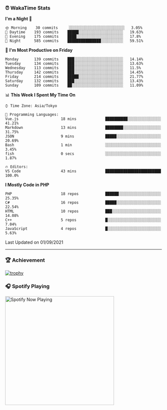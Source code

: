 ### ⏰ WakaTime Stats


<!--START_SECTION:waka-->
**I'm a Night 🦉** 

```text
🌞 Morning    30 commits     ░░░░░░░░░░░░░░░░░░░░░░░░░   3.05% 
🌆 Daytime    193 commits    █████░░░░░░░░░░░░░░░░░░░░   19.63% 
🌃 Evening    175 commits    ████░░░░░░░░░░░░░░░░░░░░░   17.8% 
🌙 Night      585 commits    ███████████████░░░░░░░░░░   59.51%

```
📅 **I'm Most Productive on Friday** 

```text
Monday       139 commits    ███░░░░░░░░░░░░░░░░░░░░░░   14.14% 
Tuesday      134 commits    ███░░░░░░░░░░░░░░░░░░░░░░   13.63% 
Wednesday    113 commits    ███░░░░░░░░░░░░░░░░░░░░░░   11.5% 
Thursday     142 commits    ███░░░░░░░░░░░░░░░░░░░░░░   14.45% 
Friday       214 commits    █████░░░░░░░░░░░░░░░░░░░░   21.77% 
Saturday     132 commits    ███░░░░░░░░░░░░░░░░░░░░░░   13.43% 
Sunday       109 commits    ██░░░░░░░░░░░░░░░░░░░░░░░   11.09%

```


📊 **This Week I Spent My Time On** 

```text
⌚︎ Time Zone: Asia/Tokyo

💬 Programming Languages: 
Vue.js                   18 mins             ██████████░░░░░░░░░░░░░░░   41.21% 
Markdown                 13 mins             ████████░░░░░░░░░░░░░░░░░   31.75% 
JSON                     9 mins              █████░░░░░░░░░░░░░░░░░░░░   20.69% 
Bash                     1 min               ░░░░░░░░░░░░░░░░░░░░░░░░░   3.45% 
fish                     0 secs              ░░░░░░░░░░░░░░░░░░░░░░░░░   1.87%

🔥 Editors: 
VS Code                  43 mins             █████████████████████████   100.0%

```

**I Mostly Code in PHP** 

```text
PHP                      18 repos            ██████░░░░░░░░░░░░░░░░░░░   25.35% 
C#                       16 repos            █████░░░░░░░░░░░░░░░░░░░░   22.54% 
HTML                     10 repos            ███░░░░░░░░░░░░░░░░░░░░░░   14.08% 
C++                      5 repos             █░░░░░░░░░░░░░░░░░░░░░░░░   7.04% 
JavaScript               4 repos             █░░░░░░░░░░░░░░░░░░░░░░░░   5.63%

```



 Last Updated on 01/09/2021
<!--END_SECTION:waka-->

---

### 🏆 Achievement

[![trophy](https://github-profile-trophy.vercel.app/?username=Slime-hatena&theme=flat&no-bg=true&no-frame=true&column=8)](https://github.com/ryo-ma/github-profile-trophy)

### 🎧 Spotify Playing

[<img src="https://spotify-now-playing-slime-hatena.vercel.app/api/spotify-playing" alt="Spotify Now Playing" width="350" />](https://open.spotify.com/user/slime_hatena)

<!--
**Slime-hatena/Slime-hatena** is a ✨ _special_ ✨ repository because its `README.md` (this file) appears on your GitHub profile.

Here are some ideas to get you started:

- 🔭 I’m currently working on ...
- 🌱 I’m currently learning ...
- 👯 I’m looking to collaborate on ...
- 🤔 I’m looking for help with ...
- 💬 Ask me about ...
- 📫 How to reach me: ...
- 😄 Pronouns: ...
- ⚡ Fun fact: ...
-->
